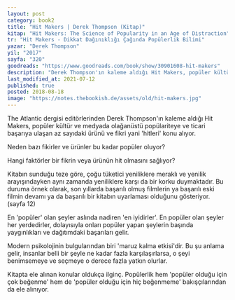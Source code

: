 ```yaml
---
layout: post  
category: book2  
title: "Hit Makers | Derek Thompson (Kitap)"  
kitap: "Hit Makers: The Science of Popularity in an Age of Distraction"  
tr: "Hit Makers - Dikkat Dağınıklığı Çağında Popülerlik Bilimi"  
yazar: "Derek Thompson"  
yil: "2017"  
sayfa: "320"  
goodreads: "https://www.goodreads.com/book/show/30901608-hit-makers"
description: "Derek Thompson'ın kaleme aldığı Hit Makers, popüler kültür ve medyada olağanüstü popülariteye ve ticari başarıya ulaşan az sayıdaki ürünü ve fikri yani 'hitleri' konu alıyor."
last_modified_at: 2021-07-12
published: true
posted: 2018-08-18
image: "https://notes.thebookish.de/assets/old/hit-makers.jpg"
---
```


The Atlantic dergisi editörlerinden Derek Thompson'ın kaleme aldığı Hit Makers, popüler kültür ve medyada olağanüstü popülariteye ve ticari başarıya ulaşan az sayıdaki ürünü ve fikri yani 'hitleri' konu alıyor.  
  
Neden bazı fikirler ve ürünler bu kadar popüler oluyor?  
  
Hangi faktörler bir fikrin veya ürünün hit olmasını sağlıyor?  
  
Kitabın sunduğu teze göre, çoğu tüketici yeniliklere meraklı ve yenilik arayışındayken aynı zamanda yeniliklere karşı da bir korku duymaktadır. Bu duruma örnek olarak, son yıllarda başarılı olmuş filmlerin ya başarılı eski filmin devamı ya da başarılı bir kitabın uyarlaması olduğunu gösteriyor. (sayfa 12)  
  
En 'popüler' olan şeyler aslında nadiren 'en iyidirler'. En popüler olan şeyler her yerdedirler, dolayısıyla onları popüler yapan şeylerin başında yaygınlıkları ve dağıtımdaki başarıları gelir.  
  
Modern psikolojinin bulgularından biri 'maruz kalma etkisi'dir. Bu şu anlama gelir, insanlar belli bir şeyle ne kadar fazla karşılaşırlarsa, o şeyi benimsemeye ve seçmeye o derece fazla yatkın olurlar.  
  
Kitapta ele alınan konular oldukça ilginç. Popülerlik hem 'popüler olduğu için çok beğenme' hem de 'popüler olduğu için hiç beğenmeme' bakışçılarından da ele alınıyor.  
  
  